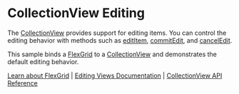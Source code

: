 CollectionView Editing
======================

The [CollectionView](https://www.grapecity.com/wijmo/api/classes/wijmo.collectionview.html) provides support for editing items. You can control the editing behavior with methods such as [editItem](https://www.grapecity.com/wijmo/api/classes/wijmo.collectionview.html#edititem), [commitEdit](https://www.grapecity.com/wijmo/api/classes/wijmo.collectionview.html#commitedit), and [cancelEdit](https://www.grapecity.com/wijmo/api/classes/wijmo.collectionview.html#canceledit).

This sample binds a [FlexGrid](https://www.grapecity.com/wijmo/api/classes/wijmo_grid.flexgrid.html) to a [CollectionView](https://www.grapecity.com/wijmo/api/classes/wijmo.collectionview.html) and demonstrates the default editing behavior.

[Learn about FlexGrid](https://www.grapecity.com/wijmo/flexgrid-javascript-data-grid) | [Editing Views Documentation](https://www.grapecity.com/wijmo/docs/Topics/Wijmo/Collections/Editing-Views) | [CollectionView API Reference](https://www.grapecity.com/wijmo/api/classes/wijmo.collectionview.html)